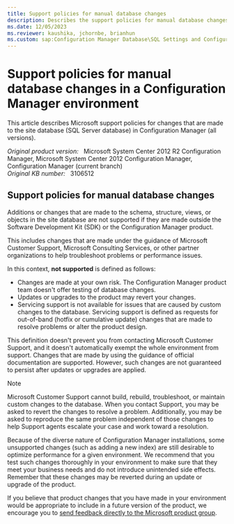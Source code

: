 ```yaml
---
title: Support policies for manual database changes
description: Describes the support policies for manual database changes that are made to the site database in Configuration Manager.
ms.date: 12/05/2023
ms.reviewer: kaushika, jchornbe, brianhun
ms.custom: sap:Configuration Manager Database\SQL Settings and Configuration
---
```

# Support policies for manual database changes in a Configuration Manager environment

This article describes Microsoft support policies for changes that are made to the site database (SQL Server database) in Configuration Manager (all versions).

_Original product version:_ &nbsp; Microsoft System Center 2012 R2 Configuration Manager, Microsoft System Center 2012 Configuration Manager, Configuration Manager (current branch)  
_Original KB number:_ &nbsp; 3106512

## Support policies for manual database changes

Additions or changes that are made to the schema, structure, views, or objects in the site database are not supported if they are made outside the Software Development Kit (SDK) or the Configuration Manager product.

This includes changes that are made under the guidance of Microsoft Customer Support, Microsoft Consulting Services, or other partner organizations to help troubleshoot problems or performance issues.

In this context, **not supported** is defined as follows:

- Changes are made at your own risk. The Configuration Manager product team doesn't offer testing of database changes.
- Updates or upgrades to the product may revert your changes.
- Servicing support is not available for issues that are caused by custom changes to the database. Servicing support is defined as requests for out-of-band (hotfix or cumulative update) changes that are made to resolve problems or alter the product design.

This definition doesn't prevent you from contacting Microsoft Customer Support, and it doesn't automatically exempt the whole environment from support. Changes that are made by using the guidance of official documentation are supported. However, such changes are not guaranteed to persist after updates or upgrades are applied.

> [!NOTE]
> Microsoft Customer Support cannot build, rebuild, troubleshoot, or maintain custom changes to the database. When you contact Support, you may be asked to revert the changes to resolve a problem. Additionally, you may be asked to reproduce the same problem independent of those changes to help Support agents escalate your case and work toward a resolution.

Because of the diverse nature of Configuration Manager installations, some unsupported changes (such as adding a new index) are still desirable to optimize performance for a given environment. We recommend that you test such changes thoroughly in your environment to make sure that they meet your business needs and do not introduce unintended side effects. Remember that these changes may be reverted during an update or upgrade of the product.

If you believe that product changes that you have made in your environment would be appropriate to include in a future version of the product, we encourage you to [send feedback directly to the Microsoft product group](/mem/configmgr/core/understand/product-feedback).
